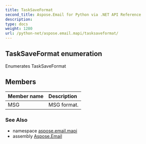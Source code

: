 ```yaml
---
title: TaskSaveFormat
second_title: Aspose.Email for Python via .NET API Reference
description: 
type: docs
weight: 1280
url: /python-net/aspose.email.mapi/tasksaveformat/
---
```


## TaskSaveFormat enumeration

Enumerates TaskSaveFormat

## Members
| Member name | Description |
| :- | :- |
|MSG|MSG format.|

### See Also

* namespace [aspose.email.mapi](/email/python-net/aspose.email.mapi/)
* assembly [Aspose.Email](/email/python-net/)

